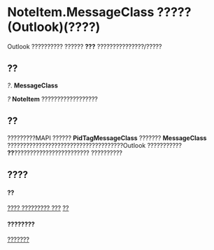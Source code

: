 
# NoteItem.MessageClass ????? (Outlook)(????)

Outlook ?????????? ?????? **???** ???????????????/?????


## ??

 _?_. **MessageClass**

 _?_ **NoteItem** ??????????????????


## ??

?????????MAPI ?????? **PidTagMessageClass** ??????? **MessageClass** ?????????????????????????????????????Outlook ??????????? **??**???????????????????????? ??????????


## ????


#### ??


[???? ????????? ???](15b709cc-7486-b6c7-88a3-4a4d8e0ab292.md)
[??](ddf5baaa-6e13-a6fb-96e8-311e7761fa98.md)
#### ????????


[???????](http://msdn.microsoft.com/library/e468d6a5-5dac-9ec2-779d-e20a2ba9e4d0%28Office.15%29.aspx)